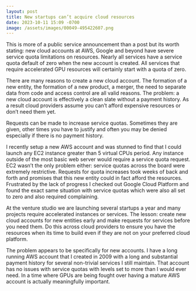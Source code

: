 ```yaml
---
layout: post
title: New startups can’t acquire cloud resources
date: 2023-10-11 15:09 -0700
image: /assets/images/00049-495422607.png
---
```


This is more of a public service announcement than a post but its worth stating: new cloud accounts at AWS, Google and beyond have severe service quota limitations on resources.  Nearly all services have a service quota default of zero when the new account is created.  All services that require accelerated GPU resources will certainly start with a quota of zero.

There are many reasons to create a new cloud account.  The formation of a new entity, the formation of a new product, a merger, the need to separate data from code and access control are all valid reasons.  The problem: a new cloud account is effectively a clean slate without a payment history.  As a result cloud providers assume you can’t afford expensive resources or don’t need them yet.

Requests can be made to increase service quotas.  Sometimes they are given, other times you have to justify and often you may be denied especially if there is no payment history.

I recently setup a new AWS account and was stunned to find that I could launch any EC2 instance greater than 5 virtual CPUs period.  Any instance outside of the most basic web server would require a service quota request.  EC2 wasn’t the only problem either: service quotas across the board were extremely restrictive.  Requests for quota increases took weeks of back and forth and promises that this new entity could in fact afford the resources.  Frustrated by the lack of progress I checked out Google Cloud Platform and found the exact same situation with service quotas which were also all set to zero and also required complaining.

At the venture studio we are launching several startups a year and many projects require accelerated instances or services.  The lesson: create new cloud accounts for new entities early and make requests for services before you need them.  Do this across cloud providers to ensure you have the resources when its time to build even if they are not on your preferred cloud platform.

The problem appears to be specifically for new accounts.  I have a long running AWS account that I created in 2009 with a long and substantial payment history for several non-trivial services I still maintain. That account has no issues with service quotas with levels set to more than I would ever need.  In a time where GPUs are being fought over having a mature AWS account is actually meaningfully important.